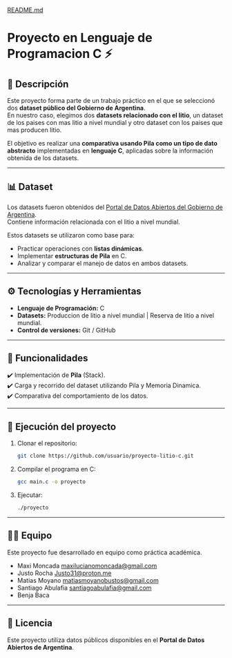[README.md](https://github.com/user-attachments/files/22561615/README.md)
# Proyecto en Lenguaje de Programacion C ⚡

## 📌 Descripción  
Este proyecto forma parte de un trabajo práctico en el que se seleccionó dos **dataset público del Gobierno de Argentina**.  
En nuestro caso, elegimos dos **datasets relacionado con el litio**, un dataset de los paises con mas litio a nivel mundial y otro dataset con los paises que mas producen litio.  

El objetivo es realizar una **comparativa usando Pila como un tipo de dato abstracto** implementadas en **lenguaje C**, aplicadas sobre la información obtenida de los datasets.  

---

## 📊 Dataset  
Los datasets fueron obtenidos del [Portal de Datos Abiertos del Gobierno de Argentina](https://datos.gob.ar/).  
Contiene información relacionada con el litio a nivel mundial.  

Estos datasets se utilizaron como base para:  
- Practicar operaciones con **listas dinámicas**.  
- Implementar **estructuras de Pila** en C.  
- Analizar y comparar el manejo de datos en ambos datasets.  

---

## ⚙️ Tecnologías y Herramientas  
- **Lenguaje de Programación:** C  
- **Datasets:** Produccion de litio a nivel mundial | Reserva de litio a nivel mundial.   
- **Control de versiones:** Git / GitHub  

---

## 🧩 Funcionalidades  
✔️ Implementación de **Pila** (Stack).    
✔️ Carga y recorrido del dataset utilizando Pila y Memoria Dinamica.  
✔️ Comparativa del comportamiento de los datos.  

---

## 🚀 Ejecución del proyecto  

1. Clonar el repositorio:  
   ```bash
   git clone https://github.com/usuario/proyecto-litio-c.git
   ```
2. Compilar el programa en C:  
   ```bash
   gcc main.c -o proyecto
   ```
3. Ejecutar:  
   ```bash
   ./proyecto
   ```

---

## 👨‍💻 Equipo  
Este proyecto fue desarrollado en equipo como práctica académica.  
- Maxi Moncada maxilucianomoncada@gmail.com
- Justo Rocha Justo31@proton.me
- Matias Moyano matiasmoyanobustos@gmail.com
- Santiago Abulafia santiagoabulafia@gmail.com
- Benja Baca
---

## 📜 Licencia  
Este proyecto utiliza datos públicos disponibles en el **Portal de Datos Abiertos de Argentina**.  
